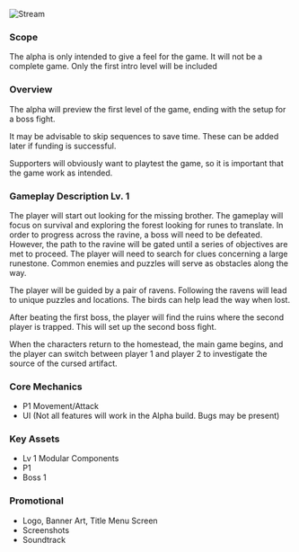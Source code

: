 ![Stream](https://github.com/jcongerkallas1/Folkvangr/blob/master/Images/Background2.png)
### Scope
The alpha is only intended to give a feel for the game.  It will not be a complete game.  Only the first intro level will be included

### Overview
The alpha will preview the first level of the game, ending with the setup for a boss fight.  

It may be advisable to skip sequences to save time.  These can be added later if funding is successful.

Supporters will obviously want to playtest the game, so it is important that the game work as intended.

### Gameplay Description Lv. 1
The player will start out looking for the missing brother.  The gameplay will focus on survival and exploring the forest looking for runes to translate.  In order to progress across the ravine, a boss will need to be defeated.  However, the path to the ravine will be gated until a series of objectives are met to proceed.  The player will need to search for clues concerning a large runestone.  Common enemies and puzzles will serve as obstacles along the way.

The player will be guided by a pair of ravens.  Following the ravens will lead to unique puzzles and locations.  The birds can help lead the way when lost.

After beating the first boss, the player will find the ruins where the second player is trapped. This will set up the second boss fight.

When the characters return to the homestead, the main game begins, and the player can switch between player 1 and player 2 to investigate the source of the cursed artifact.

### Core Mechanics
- P1 Movement/Attack
- UI (Not all features will work in the Alpha build.  Bugs may be present)

### Key Assets
- Lv 1 Modular Components
- P1
- Boss 1

### Promotional
- Logo, Banner Art, Title Menu Screen
- Screenshots
- Soundtrack


